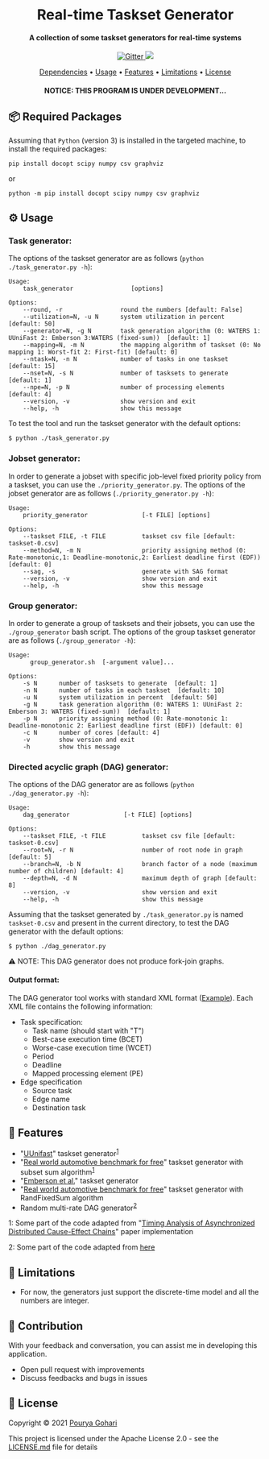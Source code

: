 
<h1 align="center">
  Real-time Taskset Generator
</h1>
<h4 align="center">A collection of some taskset generators for real-time systems</h4>
<p align="center">
  <a href="https://github.com/porya-gohary/Multi-rate-DAG-Framework/blob/master/LICENSE.md">
    <img src="https://img.shields.io/hexpm/l/apa"
         alt="Gitter">
  </a>
    <img src="https://img.shields.io/badge/Python-3.7+-brightgreen">

</p>
<p align="center">
  <a href="#-dependencies-and-required-packages">Dependencies</a> •
  <a href="#%EF%B8%8F-usage">Usage</a> •
  <a href="#-features">Features</a> •
  <a href="#-limitations">Limitations</a> •
  <a href="#-license">License</a>
</p>
<h4 align="center">NOTICE: THIS PROGRAM IS UNDER DEVELOPMENT...</h4>


## 📦 Required Packages
Assuming that `Python` (version 3) is installed in the targeted machine, to install the required packages:
```
pip install docopt scipy numpy csv graphviz
```
or
```
python -m pip install docopt scipy numpy csv graphviz
```

## ⚙️ Usage
### Task generator:
The options of the taskset generator are as follows (`python ./task_generator.py -h`):
```
Usage:
    task_generator                [options]

Options:
    --round, -r                round the numbers [default: False]
    --utilization=N, -u N      system utilization in percent  [default: 50]
    --generator=N, -g N        task generation algorithm (0: WATERS 1: UUniFast 2: Emberson 3:WATERS (fixed-sum))  [default: 1]
    --mapping=N, -m N          the mapping algorithm of taskset (0: No mapping 1: Worst-fit 2: First-fit) [default: 0]
    --ntask=N, -n N            number of tasks in one taskset  [default: 15]
    --nset=N, -s N             number of tasksets to generate  [default: 1]
    --npe=N, -p N              number of processing elements  [default: 4]
    --version, -v              show version and exit
    --help, -h                 show this message
```
To test the tool and run the taskset generator with the default options:
```
$ python ./task_generator.py
```

### Jobset generator:
In order to generate a jobset with specific job-level fixed priority policy from a taskset, you can use the `./priority_generator.py`. The options of the jobset generator are as follows (`./priority_generator.py -h`):
```
Usage:
    priority_generator               [-t FILE] [options]

Options:
    --taskset FILE, -t FILE          taskset csv file [default: taskset-0.csv]
    --method=N, -m N                 priority assigning method (0: Rate-monotonic,1: Deadline-monotonic,2: Earliest deadline first (EDF)) [default: 0]
    --sag, -s                        generate with SAG format
    --version, -v                    show version and exit
    --help, -h                       show this message
```
 

### Group generator:
In order to generate a group of tasksets and their jobsets, you can use the `./group_generator` bash script. The options of the group taskset generator are as follows (`./group_generator -h`):
```
Usage:
      group_generator.sh  [-argument value]...

Options:
    -s N      number of tasksets to generate  [default: 1]
    -n N      number of tasks in each taskset  [default: 10]
    -u N      system utilization in percent  [default: 50]
    -g N      task generation algorithm (0: WATERS 1: UUniFast 2: Emberson 3: WATERS (fixed-sum))  [default: 1]
    -p N      priority assigning method (0: Rate-monotonic 1: Deadline-monotonic 2: Earliest deadline first (EDF)) [default: 0]
    -c N      number of cores [default: 4]
    -v        show version and exit
    -h        show this message

```


### Directed acyclic graph (DAG) generator:
The options of the DAG generator are as follows (`python ./dag_generator.py -h`):
```
Usage:
    dag_generator               [-t FILE] [options]

Options:
    --taskset FILE, -t FILE          taskset csv file [default: taskset-0.csv]
    --root=N, -r N                   number of root node in graph [default: 5]
    --branch=N, -b N                 branch factor of a node (maximum number of children) [default: 4]
    --depth=N, -d N                  maximum depth of graph [default: 8]
    --version, -v                    show version and exit
    --help, -h                       show this message

```
Assuming that the taskset generated by `./task_generator.py` is named `taskset-0.csv` and present in the current directory, to test the DAG generator with the default options:
```
$ python ./dag_generator.py
```
⚠️ NOTE: This DAG generator does not produce fork-join graphs.

#### Output format:
The DAG generator tool works with standard XML format ([Example](./example/taskset-0.xml)). Each XML file contains the following information:
- Task specification:
    * Task name (should start with "T")
    * Best-case execution time (BCET)
    * Worse-case execution time (WCET)
    * Period
    * Deadline
    * Mapped processing element (PE)
- Edge specification
    * Source task
    * Edge name
    * Destination task



## 🔧 Features
  * "[UUnifast](https://dl.acm.org/doi/abs/10.1007/s11241-005-0507-9)" taskset generator<sup>[1](#note1)</sup>
  * "[Real world automotive benchmark for free](https://www.ecrts.org/forum/viewtopic.php?f=20&t=23)" taskset generator with subset sum algorithm<sup>[1](#note1)</sup>
  * "[Emberson et al.](https://www.ecrts.org/archives/fileadmin/WebsitesArchiv/Workshops/WATERS/Proceedings/WATERS-2010-Proceedings.pdf#page=6)" taskset generator
  * "[Real world automotive benchmark for free](https://www.ecrts.org/forum/viewtopic.php?f=20&t=23)" taskset generator with RandFixedSum algorithm
  * Random multi-rate DAG generator<sup>[2](#note2)</sup>

<a name="note1">1</a>: Some part of the code adapted from "[Timing Analysis of Asynchronized Distributed Cause-Effect Chains](https://github.com/tu-dortmund-ls12-rt/end-to-end)" paper implementation

<a name="note2">2</a>: Some part of the code adapted from [here](https://github.com/Spiraline/DAGGen)

## 🚧 Limitations 
- For now, the generators just support the discrete-time model and all the numbers are integer.

## 🌱 Contribution
With your feedback and conversation, you can assist me in developing this application.
- Open pull request with improvements
- Discuss feedbacks and bugs in issues

## 📜 License
Copyright © 2021 [Pourya Gohari](https://pourya-gohari.ir)

This project is licensed under the Apache License 2.0 - see the [LICENSE.md](LICENSE.md) file for details